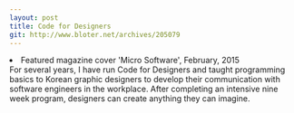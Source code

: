 ```yaml
---
layout: post
title: Code for Designers
git: http://www.bloter.net/archives/205079
---
```

<li>Featured magazine cover 'Micro Software', February, 2015</li>
For several years, I have run Code for Designers and taught programming basics to Korean graphic designers to develop their communication with software engineers in the workplace. After completing an intensive nine week program, designers can create anything they can imagine.
